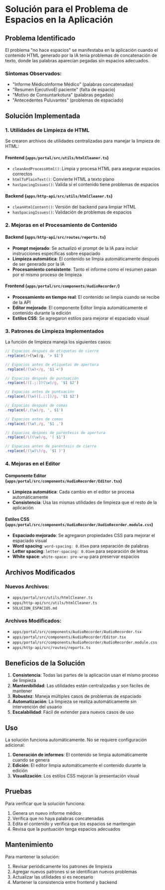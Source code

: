 # Solución para el Problema de Espacios en la Aplicación

## Problema Identificado

El problema "no hace espacios" se manifestaba en la aplicación cuando el contenido HTML generado por la IA tenía problemas de concatenación de texto, donde las palabras aparecían pegadas sin espacios adecuados.

### Síntomas Observados:
- "Informe Médicolnforme Médico" (palabras concatenadas)
- "Resumen EjecutivoEl paciente" (falta de espacio)
- "Motivo de Consuntarkotura" (palabras pegadas)
- "Antecedentes Puluvantes" (problemas de espaciado)

## Solución Implementada

### 1. Utilidades de Limpieza de HTML

Se crearon archivos de utilidades centralizadas para manejar la limpieza de HTML:

#### Frontend (`apps/portal/src/utils/htmlCleaner.ts`)
- `cleanAndProcessHtml()`: Limpia y procesa HTML para asegurar espacios correctos
- `htmlToPlainText()`: Convierte HTML a texto plano
- `hasSpacingIssues()`: Valida si el contenido tiene problemas de espacios

#### Backend (`apps/http-api/src/utils/htmlCleaner.ts`)
- `cleanHtmlContent()`: Versión del backend para limpiar HTML
- `hasSpacingIssues()`: Validación de problemas de espacios

### 2. Mejoras en el Procesamiento de Contenido

#### Backend (`apps/http-api/src/routes/reports.ts`)
- **Prompt mejorado**: Se actualizó el prompt de la IA para incluir instrucciones específicas sobre espaciado
- **Limpieza automática**: El contenido se limpia automáticamente después de ser generado por la IA
- **Procesamiento consistente**: Tanto el informe como el resumen pasan por el mismo proceso de limpieza

#### Frontend (`apps/portal/src/components/AudioRecorder/`)
- **Procesamiento en tiempo real**: El contenido se limpia cuando se recibe de la API
- **Editor mejorado**: El componente Editor limpia automáticamente el contenido durante la edición
- **Estilos CSS**: Se agregaron estilos para mejorar el espaciado visual

### 3. Patrones de Limpieza Implementados

La función de limpieza maneja los siguientes casos:

```javascript
// Espacios después de etiquetas de cierre
.replace(/>(\w)/g, '> $1')

// Espacios antes de etiquetas de apertura
.replace(/(\w)</g, '$1 <')

// Espacios después de puntuación
.replace(/([.;:])(\w)/g, '$1 $2')

// Espacios antes de puntuación
.replace(/(\w)([.;:])/g, '$1 $2')

// Espacios después de comas
.replace(/,(\w)/g, ', $1')

// Espacios antes de comas
.replace(/(\w),/g, '$1 ,')

// Espacios después de paréntesis de apertura
.replace(/\((\w)/g, '( $1')

// Espacios antes de paréntesis de cierre
.replace(/(\w)\)/g, '$1 )')
```

### 4. Mejoras en el Editor

#### Componente Editor (`apps/portal/src/components/AudioRecorder/Editor.tsx`)
- **Limpieza automática**: Cada cambio en el editor se procesa automáticamente
- **Consistencia**: Usa las mismas utilidades de limpieza que el resto de la aplicación

#### Estilos CSS (`apps/portal/src/components/AudioRecorder/AudioRecorder.module.css`)
- **Espaciado mejorado**: Se agregaron propiedades CSS para mejorar el espaciado visual
- **Word spacing**: `word-spacing: 0.05em` para separación de palabras
- **Letter spacing**: `letter-spacing: 0.01em` para separación de letras
- **White space**: `white-space: pre-wrap` para preservar espacios

## Archivos Modificados

### Nuevos Archivos:
- `apps/portal/src/utils/htmlCleaner.ts`
- `apps/http-api/src/utils/htmlCleaner.ts`
- `SOLUCION_ESPACIOS.md`

### Archivos Modificados:
- `apps/portal/src/components/AudioRecorder/AudioRecorder.tsx`
- `apps/portal/src/components/AudioRecorder/Editor.tsx`
- `apps/portal/src/components/AudioRecorder/AudioRecorder.module.css`
- `apps/http-api/src/routes/reports.ts`

## Beneficios de la Solución

1. **Consistencia**: Todas las partes de la aplicación usan el mismo proceso de limpieza
2. **Mantenibilidad**: Las utilidades están centralizadas y son fáciles de mantener
3. **Robustez**: Maneja múltiples casos de problemas de espaciado
4. **Automatización**: La limpieza se realiza automáticamente sin intervención del usuario
5. **Escalabilidad**: Fácil de extender para nuevos casos de uso

## Uso

La solución funciona automáticamente. No se requiere configuración adicional:

1. **Generación de informes**: El contenido se limpia automáticamente cuando se genera
2. **Edición**: El editor limpia automáticamente el contenido durante la edición
3. **Visualización**: Los estilos CSS mejoran la presentación visual

## Pruebas

Para verificar que la solución funciona:

1. Genera un nuevo informe médico
2. Verifica que no haya palabras concatenadas
3. Edita el contenido y verifica que los espacios se mantengan
4. Revisa que la puntuación tenga espacios adecuados

## Mantenimiento

Para mantener la solución:

1. Revisar periódicamente los patrones de limpieza
2. Agregar nuevos patrones si se identifican nuevos problemas
3. Actualizar las utilidades si es necesario
4. Mantener la consistencia entre frontend y backend
